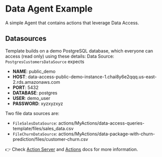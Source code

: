 # Data Agent Example

A simple Agent that contains actions that leverage Data Access.

## Datasources

Template builds on a demo PostgreSQL database, which everyone can access (read only) using these details:
Data Source: `PostgresCustomersDataSource` expects 
- **NAME**: public_demo
- **HOST**: data-access-public-demo-instance-1.chai8y6e2qqq.us-east-2.rds.amazonaws.com
- **PORT**: 5432
- **DATABASE**: postgres
- **USER**: demo_user
- **PASSWORD**: xyzxyzxyz

Two file data sources are:
* `FileSalesDataSource`: actions/MyActions/data-access-queries-template/files/sales_data.csv
* `FileChurnDataSource`: actions/MyActions/data-package-with-churn-prediction/files/customer-churn.csv


👉 Check [Action Server](https://github.com/Sema4AI/actions/tree/master/action_server/docs) and [Actions](https://github.com/Sema4AI/actions/tree/master/actions/docs) docs for more information.